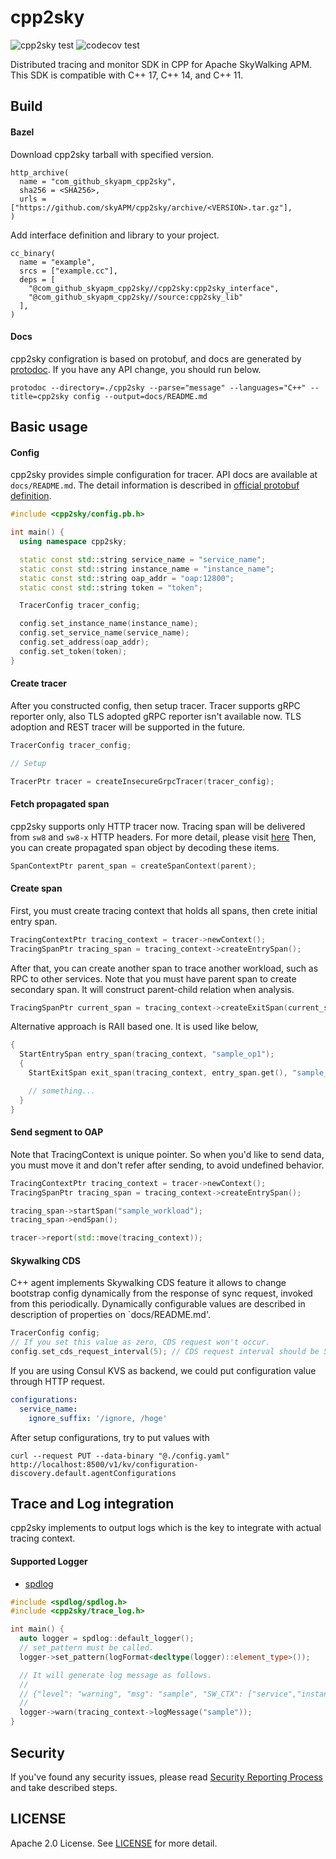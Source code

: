 # cpp2sky

![cpp2sky test](https://github.com/SkyAPM/cpp2sky/workflows/cpp2sky%20test/badge.svg)
![codecov test](https://codecov.io/gh/SkyAPM/cpp2sky/branch/main/graph/badge.svg)

Distributed tracing and monitor SDK in CPP for Apache SkyWalking APM. This SDK is compatible with C++ 17, C++ 14, and C++ 11.

## Build

#### Bazel

Download cpp2sky tarball with specified version.

```
http_archive(
  name = "com_github_skyapm_cpp2sky",
  sha256 = <SHA256>,
  urls = ["https://github.com/skyAPM/cpp2sky/archive/<VERSION>.tar.gz"],
)
```

Add interface definition and library to your project.

```
cc_binary(
  name = "example",
  srcs = ["example.cc"],
  deps = [
    "@com_github_skyapm_cpp2sky//cpp2sky:cpp2sky_interface",
    "@com_github_skyapm_cpp2sky//source:cpp2sky_lib"
  ],
)
```

#### Docs

cpp2sky configration is based on protobuf, and docs are generated by [protodoc](https://github.com/etcd-io/protodoc). If you have any API change, you should run below.

```
protodoc --directory=./cpp2sky --parse="message" --languages="C++" --title=cpp2sky config --output=docs/README.md
```

## Basic usage

#### Config

cpp2sky provides simple configuration for tracer. API docs are available at `docs/README.md`.
The detail information is described in [official protobuf definition](https://github.com/apache/skywalking-data-collect-protocol/blob/master/language-agent/Tracing.proto#L57-L67).

```cpp
#include <cpp2sky/config.pb.h>

int main() {
  using namespace cpp2sky;

  static const std::string service_name = "service_name";
  static const std::string instance_name = "instance_name";
  static const std::string oap_addr = "oap:12800";
  static const std::string token = "token";

  TracerConfig tracer_config;

  config.set_instance_name(instance_name);
  config.set_service_name(service_name);
  config.set_address(oap_addr);
  config.set_token(token);
}
```

#### Create tracer

After you constructed config, then setup tracer. Tracer supports gRPC reporter only, also TLS adopted gRPC reporter isn't available now.
TLS adoption and REST tracer will be supported in the future.

```cpp
TracerConfig tracer_config;

// Setup

TracerPtr tracer = createInsecureGrpcTracer(tracer_config);
```

#### Fetch propagated span

cpp2sky supports only HTTP tracer now.
Tracing span will be delivered from `sw8` and `sw8-x` HTTP headers. For more detail, please visit [here](https://github.com/apache/skywalking/blob/08781b41a8255bcceebb3287364c81745a04bec6/docs/en/protocols/Skywalking-Cross-Process-Propagation-Headers-Protocol-v3.md)
Then, you can create propagated span object by decoding these items.

```cpp
SpanContextPtr parent_span = createSpanContext(parent);
```

#### Create span

First, you must create tracing context that holds all spans, then crete initial entry span.

```cpp
TracingContextPtr tracing_context = tracer->newContext();
TracingSpanPtr tracing_span = tracing_context->createEntrySpan();
```

After that, you can create another span to trace another workload, such as RPC to other services.
Note that you must have parent span to create secondary span. It will construct parent-child relation when analysis.

```cpp
TracingSpanPtr current_span = tracing_context->createExitSpan(current_span);
```

Alternative approach is RAII based one. It is used like below,

```cpp
{
  StartEntrySpan entry_span(tracing_context, "sample_op1");
  {
    StartExitSpan exit_span(tracing_context, entry_span.get(), "sample_op2");

    // something...
  }
}
```

#### Send segment to OAP

Note that TracingContext is unique pointer. So when you'd like to send data, you must move it and don't refer after sending,
to avoid undefined behavior.

```cpp
TracingContextPtr tracing_context = tracer->newContext();
TracingSpanPtr tracing_span = tracing_context->createEntrySpan();

tracing_span->startSpan("sample_workload");
tracing_span->endSpan();

tracer->report(std::move(tracing_context));
```

#### Skywalking CDS

C++ agent implements Skywalking CDS feature it allows to change bootstrap config dynamically from the response of sync request, invoked from this periodically.
Dynamically configurable values are described in description of properties on `docs/README.md'.

```cpp
TracerConfig config;
// If you set this value as zero, CDS request won't occur.
config.set_cds_request_interval(5); // CDS request interval should be 5sec
```

If you are using Consul KVS as backend, we could put configuration value through HTTP request.

```yaml
configurations:
  service_name:
    ignore_suffix: '/ignore, /hoge'
```

After setup configurations, try to put values with

```
curl --request PUT --data-binary "@./config.yaml" http://localhost:8500/v1/kv/configuration-discovery.default.agentConfigurations
```

## Trace and Log integration

cpp2sky implements to output logs which is the key to integrate with actual tracing context.

#### Supported Logger

- [spdlog](https://github.com/gabime/spdlog)

```cpp
#include <spdlog/spdlog.h>
#include <cpp2sky/trace_log.h>

int main() {
  auto logger = spdlog::default_logger();
  // set_pattern must be called.
  logger->set_pattern(logFormat<decltype(logger)::element_type>());

  // It will generate log message as follows.
  //
  // {"level": "warning", "msg": "sample", "SW_CTX": ["service","instance","trace_id","segment_id","span_id"]}
  //
  logger->warn(tracing_context->logMessage("sample"));
}
```

## Security

If you've found any security issues, please read [Security Reporting Process](https://github.com/SkyAPM/cpp2sky/blob/main/SECURITY.md) and take described steps.

## LICENSE

Apache 2.0 License. See [LICENSE](https://github.com/SkyAPM/cpp2sky/blob/main/LICENSE) for more detail.
